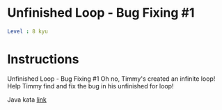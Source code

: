 # Unfinished Loop - Bug Fixing #1

```yaml
Level : 8 kyu
```

# Instructions

Unfinished Loop - Bug Fixing #1
Oh no, Timmy's created an infinite loop! Help Timmy find and fix the bug in his unfinished for loop!

Java kata [link](https://www.codewars.com/kata/55c28f7304e3eaebef0000da/train/java)